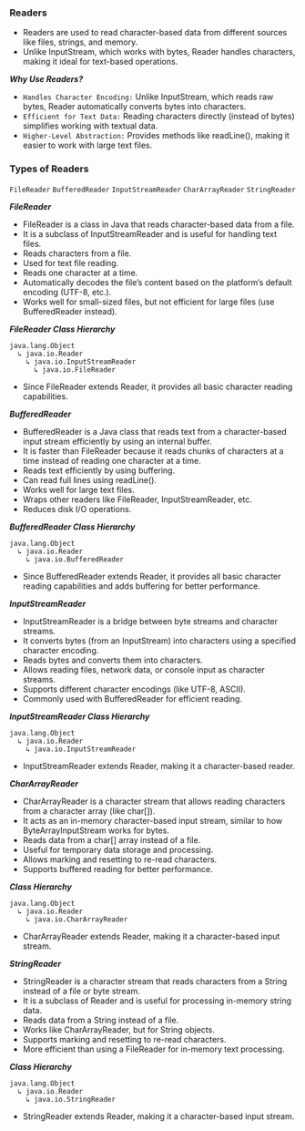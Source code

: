 ### Readers

- Readers are used to read character-based data from different sources like files, strings, and memory.
- Unlike InputStream, which works with bytes, Reader handles characters, making it ideal for text-based operations.

***Why Use Readers?***
- ```Handles Character Encoding:``` Unlike InputStream, which reads raw bytes, Reader automatically converts bytes into characters.
- ```Efficient for Text Data:``` Reading characters directly (instead of bytes) simplifies working with textual data.
- ```Higher-Level Abstraction:``` Provides methods like readLine(), making it easier to work with large text files.

### Types of Readers

```FileReader```
```BufferedReader```
```InputStreamReader```
```CharArrayReader```
```StringReader```

***FileReader***

- FileReader is a class in Java that reads character-based data from a file.
- It is a subclass of InputStreamReader and is useful for handling text files.
- Reads characters from a file.
- Used for text file reading.
- Reads one character at a time.
- Automatically decodes the file’s content based on the platform’s default encoding (UTF-8, etc.).
-  Works well for small-sized files, but not efficient for large files (use BufferedReader instead).

***FileReader Class Hierarchy***

```
java.lang.Object  
  ↳ java.io.Reader  
    ↳ java.io.InputStreamReader  
      ↳ java.io.FileReader  
```
- Since FileReader extends Reader, it provides all basic character reading capabilities.

***BufferedReader***

- BufferedReader is a Java class that reads text from a character-based input stream efficiently by using an internal buffer. 
- It is faster than FileReader because it reads chunks of characters at a time instead of reading one character at a time.
- Reads text efficiently by using buffering.
- Can read full lines using readLine().
- Works well for large text files.
- Wraps other readers like FileReader, InputStreamReader, etc.
- Reduces disk I/O operations.

***BufferedReader Class Hierarchy***

```
java.lang.Object  
  ↳ java.io.Reader  
    ↳ java.io.BufferedReader  
```
- Since BufferedReader extends Reader, it provides all basic character reading capabilities and adds buffering for better performance.

***InputStreamReader***

- InputStreamReader is a bridge between byte streams and character streams. 
-  It converts bytes (from an InputStream) into characters using a specified character encoding.
- Reads bytes and converts them into characters.
- Allows reading files, network data, or console input as character streams.
- Supports different character encodings (like UTF-8, ASCII).
- Commonly used with BufferedReader for efficient reading.

***InputStreamReader Class Hierarchy***

```
java.lang.Object  
  ↳ java.io.Reader  
    ↳ java.io.InputStreamReader  
```

- InputStreamReader extends Reader, making it a character-based reader.


***CharArrayReader***

- CharArrayReader is a character stream that allows reading characters from a character array (like char[]).
-  It acts as an in-memory character-based input stream, similar to how ByteArrayInputStream works for bytes.
- Reads data from a char[] array instead of a file.
- Useful for temporary data storage and processing.
- Allows marking and resetting to re-read characters.
- Supports buffered reading for better performance.

***Class Hierarchy***

```
java.lang.Object  
  ↳ java.io.Reader  
    ↳ java.io.CharArrayReader  
```

- CharArrayReader extends Reader, making it a character-based input stream.


***StringReader***

- StringReader is a character stream that reads characters from a String instead of a file or byte stream.
- It is a subclass of Reader and is useful for processing in-memory string data.
- Reads data from a String instead of a file.
- Works like CharArrayReader, but for String objects.
- Supports marking and resetting to re-read characters.
- More efficient than using a FileReader for in-memory text processing.

***Class Hierarchy***
```
java.lang.Object  
  ↳ java.io.Reader  
    ↳ java.io.StringReader  
```
- StringReader extends Reader, making it a character-based input stream.